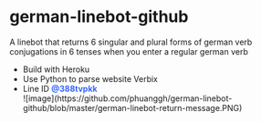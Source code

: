 # german-linebot-github
A linebot that returns 6 singular and plural forms of german verb conjugations in 6 tenses when you enter a regular german verb

<ul>
<li>Build with Heroku</li>
<li>Use Python to parse website Verbix</li>
<li>Line ID <span style="color: #3366ff;"><strong>@388tvpkk</strong></span></li>
![image](https://github.com/phuanggh/german-linebot-github/blob/master/german-linebot-return-message.PNG)
</ul>
